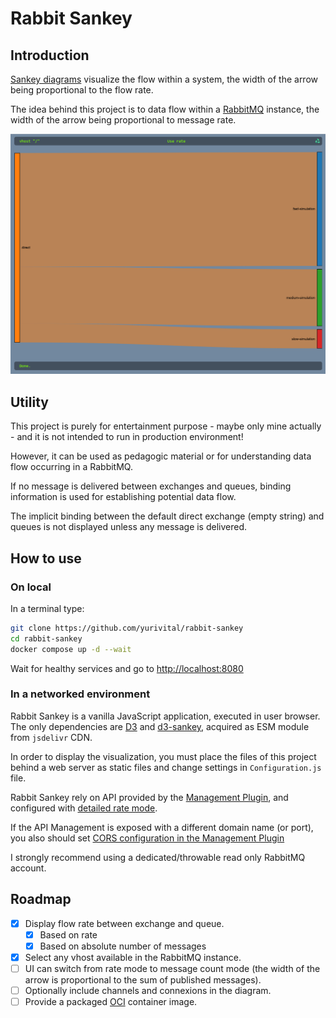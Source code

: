 # Rabbit Sankey

## Introduction

[Sankey diagrams](https://en.wikipedia.org/wiki/Sankey_diagram) visualize the flow within a system, the width of
the arrow being proportional to the flow rate.

The idea behind this project is to <visualize> data flow within a [RabbitMQ](https://www.rabbitmq.com/) instance, the
width of the arrow being
proportional to message rate.

![Screenshot](doc/screenshot.png)

## Utility

This project is purely for entertainment purpose - maybe only mine actually - and it is not intended to run in
production environment!

However, it can be used as pedagogic material or for understanding data flow occurring in a RabbitMQ.

If no message is delivered between exchanges and queues, binding information is used for establishing potential data
flow.

The implicit binding between the default direct exchange (empty string) and queues is not displayed unless any message
is delivered.

## How to use

### On local

In a terminal type:

```bash
git clone https://github.com/yurivital/rabbit-sankey
cd rabbit-sankey
docker compose up -d --wait
```

Wait for healthy services and go to [http://localhost:8080](http://localhost:8080)

### In a networked environment

Rabbit Sankey is a vanilla JavaScript application, executed in user browser. The only dependencies
are [D3](https://d3js.org/) and [d3-sankey](https://github.com/d3/d3-sankey), acquired as ESM module from `jsdelivr`
CDN.

In order to display the visualization, you must place the files of this project behind a web server as static files and
change settings in `Configuration.js` file.

Rabbit Sankey rely on API provided by the [Management Plugin](https://www.rabbitmq.com/docs/management), and configured
with [detailed rate mode](https://www.rabbitmq.com/docs/management#rates-mode).

If the API Management is exposed with a different domain name (or port), you also should
set [CORS configuration in the Management Plugin](https://www.rabbitmq.com/docs/management#cors)

I strongly recommend using a dedicated/throwable read only RabbitMQ account.

## Roadmap

- [X] Display flow rate between exchange and queue.
    - [X] Based on rate
    - [X] Based on absolute number of messages
- [X] Select any vhost available in the RabbitMQ instance.
- [ ] UI can switch from rate mode to message count mode (the width of the arrow is proportional to the sum of published
  messages).
- [ ] Optionally include channels and connexions in the diagram.
- [ ] Provide a packaged [OCI](https://github.com/opencontainers/image-spec) container image.
